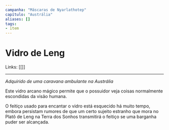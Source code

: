 ```yaml
---
campanha: "Máscaras de Nyarlathotep"
capítulo: "Austrália"
aliases: []
tags: 
- item
---
```


# Vidro de Leng

Links: [[]]

---
*Adquirido de uma caravana ambulante na Austrália*

Este vidro arcano mágico permite que o possuidor veja coisas normalmente escondidas da visão humana.

O feitiço usado para encantar o vidro está esquecido há muito tempo, embora persistam rumores de que um certo sujeito estranho que mora no Platô de Leng na Terra dos Sonhos transmitirá o feitiço se uma barganha puder ser alcançada.

